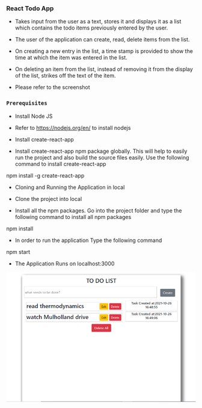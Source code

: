 ### React Todo App

* Takes input from the user as a text, stores it and displays it as a list which contains the todo items previously entered by the user.

* The user of the application can create, read, delete items from the list.

* On creating a new entry in the list, a time stamp is provided to show the time at which the item was entered in the list.

* On deleting an item from the list, instead of removing it from the display of the list, strikes off the text of the item.

* Please refer to the screenshot 

### `Prerequisites`

* Install Node JS

* Refer to https://nodejs.org/en/ to install nodejs

* Install create-react-app

* Install create-react-app npm package globally. This will help to easily run the project and also build the source files easily. Use the following command to install create-react-app

npm install -g create-react-app


* Cloning and Running the Application in local
* Clone the project into local

* Install all the npm packages. Go into the project folder and type the following command to install all npm packages

npm install
* In order to run the application Type the following command

npm start
* The Application Runs on localhost:3000

![](ss2.png)
